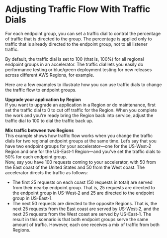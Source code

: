 # Adjusting Traffic Flow With Traffic Dials<a name="about-endpoint-groups-traffic-dial"></a>

For each endpoint group, you can set a traffic dial to control the percentage of traffic that is directed to the group\. The percentage is applied only to traffic that is already directed to the endpoint group, not to all listener traffic\.

By default, the traffic dial is set to 100 \(that is, 100%\) for all regional endpoint groups in an accelerator\. The traffic dial lets you easily do performance testing or blue/green deployment testing for new releases across different AWS Regions, for example\. 

Here are a few examples to illustrate how you can use traffic dials to change the traffic flow to endpoint groups\.

**Upgrade your application by Region**  
If you want to upgrade an application in a Region or do maintenance, first set the traffic dial to 0 to cut off traffic for the Region\. When you complete the work and you're ready bring the Region back into service, adjust the traffic dial to 100 to dial the traffic back up\. 

**Mix traffic between two Regions**  
This example shows how traffic flow works when you change the traffic dials for two regional endpoint groups at the same time\. Let’s say that you have two endpoint groups for your accelerator—one for the US\-West\-2 Region and one for the US\-East\-1 Region—and you've set the traffic dials to 50% for each endpoint group\.  
Now, say you have 100 requests coming to your accelerator, with 50 from the East coast of the United States and 50 from the West coast\. The accelerator directs the traffic as follows:  
+ The first 25 requests on each coast \(50 requests in total\) are served from their nearby endpoint group\. That is, 25 requests are directed to the endpoint group in US\-West\-2 and 25 are directed to the endpoint group in US\-East\-1\.
+ The next 50 requests are directed to the opposite Regions\. That is, the next 25 requests from the East coast are served by US\-West\-2, and the next 25 requests from the West coast are served by US\-East\-1\.
The result in this scenario is that both endpoint groups serve the same amount of traffic\. However, each one receives a mix of traffic from both Regions\.